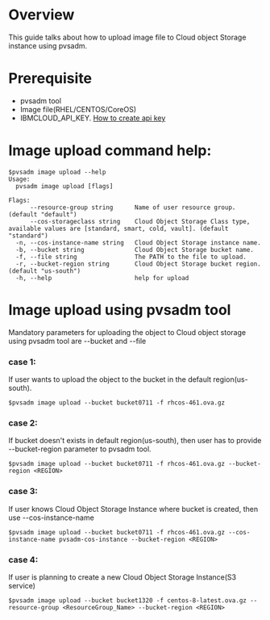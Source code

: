 # Overview
This guide talks about how to upload image file to Cloud object Storage instance using pvsadm.

# Prerequisite
- pvsadm tool
- Image file(RHEL/CENTOS/CoreOS)
- IBMCLOUD_API_KEY. [How to create api key](https://cloud.ibm.com/docs/account?topic=account-userapikey#create_user_key)

# Image upload command help:
```shell
$pvsadm image upload --help
Usage:
  pvsadm image upload [flags]

Flags:
      --resource-group string      Name of user resource group. (default "default")
      --cos-storageclass string    Cloud Object Storage Class type, available values are [standard, smart, cold, vault]. (default "standard")
  -n, --cos-instance-name string   Cloud Object Storage instance name.
  -b, --bucket string              Cloud Object Storage bucket name.
  -f, --file string                The PATH to the file to upload.
  -r, --bucket-region string       Cloud Object Storage bucket region. (default "us-south")
  -h, --help                       help for upload
```

# Image upload using pvsadm tool

Mandatory parameters for uploading the object to Cloud object storage using pvsadm tool are --bucket and --file

### case 1:
If user wants to upload the object to the bucket in the default region(us-south).
```shell
$pvsadm image upload --bucket bucket0711 -f rhcos-461.ova.gz
```

### case 2:
If bucket doesn't exists in default region(us-south), then user has to provide --bucket-region parameter to pvsadm tool. 
```shell
$pvsadm image upload --bucket bucket0711 -f rhcos-461.ova.gz --bucket-region <REGION>
```

### case 3:
If user knows Cloud Object Storage Instance where bucket is created, then use --cos-instance-name
```shell
$pvsadm image upload --bucket bucket0711 -f rhcos-461.ova.gz --cos-instance-name pvsadm-cos-instance --bucket-region <REGION>
```

### case 4:
If user is planning to create a new Cloud Object Storage Instance(S3 service)
```shell
$pvsadm image upload --bucket bucket1320 -f centos-8-latest.ova.gz --resource-group <ResourceGroup_Name> --bucket-region <REGION>
```

